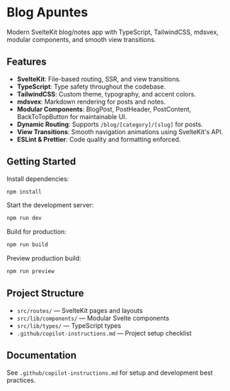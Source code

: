 
# Blog Apuntes

Modern SvelteKit blog/notes app with TypeScript, TailwindCSS, mdsvex, modular components, and smooth view transitions.

## Features

- **SvelteKit**: File-based routing, SSR, and view transitions.
- **TypeScript**: Type safety throughout the codebase.
- **TailwindCSS**: Custom theme, typography, and accent colors.
- **mdsvex**: Markdown rendering for posts and notes.
- **Modular Components**: BlogPost, PostHeader, PostContent, BackToTopButton for maintainable UI.
- **Dynamic Routing**: Supports `/blog/[category]/[slug]` for posts.
- **View Transitions**: Smooth navigation animations using SvelteKit's API.
- **ESLint & Prettier**: Code quality and formatting enforced.

## Getting Started

Install dependencies:

```bash
npm install
```

Start the development server:

```bash
npm run dev
```

Build for production:

```bash
npm run build
```

Preview production build:

```bash
npm run preview
```

## Project Structure

- `src/routes/` — SvelteKit pages and layouts
- `src/lib/components/` — Modular Svelte components
- `src/lib/types/` — TypeScript types
- `.github/copilot-instructions.md` — Project setup checklist

## Documentation

See `.github/copilot-instructions.md` for setup and development best practices.
